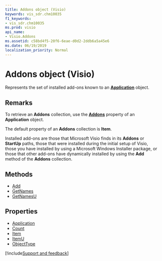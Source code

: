 ```yaml
---
title: Addons object (Visio)
keywords: vis_sdr.chm10035
f1_keywords:
- vis_sdr.chm10035
ms.prod: visio
api_name:
- Visio.Addons
ms.assetid: c58bd4f5-20f6-6eae-d0d2-2ddb6a5a45e6
ms.date: 06/19/2019
localization_priority: Normal
---
```



# Addons object (Visio)

Represents the set of installed add-ons known to an **[Application](visio.application.md)** object.


## Remarks

To retrieve an **Addons** collection, use the **[Addons](visio.application.addons.md)** property of an **Application** object.

The default property of an **Addons** collection is **Item**.

Installed add-ons are those that Microsoft Visio finds in its **Addons** or **StartUp** paths, those that were installed during the initial setup of Visio, those you have installed by using a Microsoft Windows Installer package, or those that other add-ons have dynamically installed by using the **Add** method of the **Addons** collection.

## Methods

-  [Add](Visio.Addons.Add.md)
-  [GetNames](Visio.Addons.GetNames.md)
-  [GetNamesU](Visio.Addons.GetNamesU.md)

## Properties

-  [Application](Visio.Addons.Application.md)
-  [Count](Visio.Addons.Count.md)
-  [Item](Visio.Addons.Item.md)
-  [ItemU](Visio.Addons.ItemU.md)
-  [ObjectType](Visio.Addons.ObjectType.md)


[!include[Support and feedback](~/includes/feedback-boilerplate.md)]